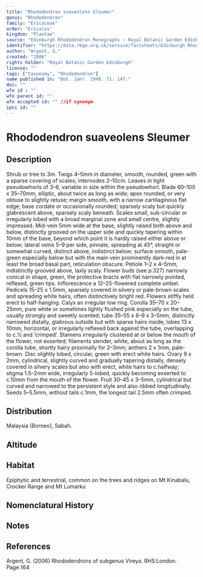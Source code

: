```yaml
---
title: "Rhododendron suaveolens Sleumer"
genus: "Rhododendron"
family: "Ericaceae"
order: "Ericales"
kingdom: "Plantae"
source: "Edinburgh Rhododendron Monographs – Royal Botanic Garden Edinburgh"
identifier: "https://data.rbge.org.uk/service/factsheets/Edinburgh_Rhododendron_Monographs.xhtml"
author: "Argent, G."
created: "2006"
rights holder: "Royal Botanic Garden Edinburgh"
license: ""
tags: ["taxonomy", "Rhododendron"]
name published in: "Bot. Jahr. 1940. 71: 147."
doi: ""
wfo id : ""
wfo parent id: ""
wfo accepted id: "" //if synonym                      
ipni id: ""
---
```


                       

# Rhododendron suaveolens Sleumer

## Description
Shrub or tree to 3m. Twigs 4–5mm in diameter, smooth, rounded, green with a sparse covering of scales; internodes 2–10cm. Leaves in tight pseudowhorls of 3–6, variable in size within the pseudowhorl. Blade 60–100 x 35–70mm, elliptic, about twice as long as wide; apex rounded, or very obtuse to slightly retuse; margin smooth, with a narrow cartilaginous flat edge; base cord­ate or occasionally rounded; sparsely scaly but quickly glabrescent above, sparsely scaly beneath. Scales small, sub-circular or irregularly lobed with a broad marginal zone and small centre, slightly impressed. Mid-vein 5mm wide at the base, slightly raised both above and below, distinctly grooved on the upper side and quickly tapering within 10mm of the base, beyond which point it is hardly raised either above or below; lateral veins 5–9 per side, pinnate, spreading at 45°, straight or somewhat curved, distinct above, indistinct below; surface smooth, pale-green especially below but with the main vein prominently dark-red in at least the broad basal part, reticulation obscure. Petiole 1–2 x 4–5mm, indistinctly grooved above, laxly scaly. Flower buds (see p.327) narrowly conical in shape, green, the protective bracts with flat narrowly pointed, reflexed, green tips. Inflorescence a 12–25-flowered complete umbel. Pedicels 15–25 x 1.5mm, sparsely covered in silvery or pale-brown scales and spreading white hairs, often distinctively bright red. Flowers stiffly held erect to half-hanging. Calyx an irregular low ring. Corolla 35–70 x 20–25mm, pure white or sometimes lightly flushed pink especially on the tube, usually strongly and sweetly scented; tube 35–55 x 6–9 x 3–5mm, distinctly narrowed distally, glabrous outside but with sparse hairs inside; lobes 13 x 10mm, horizontal, or irregularly reflexed back against the tube, overlapping to c.½ and ‘crimped’. Stamens irregularly clustered at or below the mouth of the flower, not exserted; filaments slender, white, about as long as the corolla tube, shortly hairy proximally for 2–3mm; anthers 2 x 1mm, pale-brown. Disc slightly lobed, circular, green with erect white hairs. Ovary 9 x 2mm, cylindrical, slightly curved and gradually tapering distally, densely covered in silvery scales but also with erect, white hairs to c.halfway; stigma 1.5–2mm wide, irregularly 5-lobed, quickly becoming exserted to c.10mm from the mouth of the flower. Fruit 30–45 x 3–5mm, cylindrical but curved and narrowed to the persistent style and also ribbed longitudinally. Seeds 5–5.5mm, without tails c.1mm, the longest tail 2.5mm often crimped.

## Distribution
Malaysia (Borneo), Sabah.

## Altitude


## Habitat
Epiphytic and terrestrial, common on the trees and ridges on Mt Kinabalu, Crocker Range and Mt Lumarku

## Nomenclatural History

                       
## Notes


## References

Argent, G. (2006) Rhododendrons of subgenus Vireya. RHS:London. Page:164
